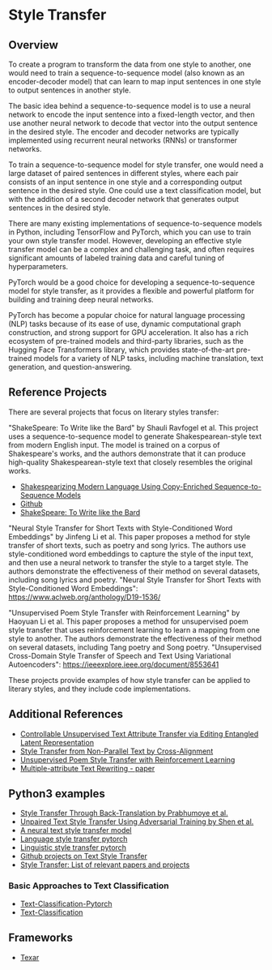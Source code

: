 
# Style Transfer

## Overview

To create a program to transform the data from one style to another, one would need to train a sequence-to-sequence model (also known as an encoder-decoder model) that can learn to map input sentences in one style to output sentences in another style.

The basic idea behind a sequence-to-sequence model is to use a neural network to encode the input sentence into a fixed-length vector, and then use another neural network to decode that vector into the output sentence in the desired style. The encoder and decoder networks are typically implemented using recurrent neural networks (RNNs) or transformer networks.

To train a sequence-to-sequence model for style transfer, one would need a large dataset of paired sentences in different styles, where each pair consists of an input sentence in one style and a corresponding output sentence in the desired style. One could use a text classification model, but with the addition of a second decoder network that generates output sentences in the desired style.

There are many existing implementations of sequence-to-sequence models in Python, including TensorFlow and PyTorch, which you can use to train your own style transfer model. However, developing an effective style transfer model can be a complex and challenging task, and often requires significant amounts of labeled training data and careful tuning of hyperparameters.

PyTorch would be a good choice for developing a sequence-to-sequence model for style transfer, as it provides a flexible and powerful platform for building and training deep neural networks.

PyTorch has become a popular choice for natural language processing (NLP) tasks because of its ease of use, dynamic computational graph construction, and strong support for GPU acceleration. It also has a rich ecosystem of pre-trained models and third-party libraries, such as the Hugging Face Transformers library, which provides state-of-the-art pre-trained models for a variety of NLP tasks, including machine translation, text generation, and question-answering.


## Reference Projects

There are several projects that focus on literary styles transfer:

"ShakeSpeare: To Write like the Bard" by Shauli Ravfogel et al. This project uses a sequence-to-sequence model to generate Shakespearean-style text from modern English input. The model is trained on a corpus of Shakespeare's works, and the authors demonstrate that it can produce high-quality Shakespearean-style text that closely resembles the original works. 
- [Shakespearizing Modern Language Using Copy-Enriched Sequence-to-Sequence Models](https://arxiv.org/pdf/1707.01161.pdf)
- [Github](https://github.com/harsh19/Shakespearizing-Modern-English)
- [ShakeSpeare: To Write like the Bard](https://arxiv.org/abs/1701.04928)

"Neural Style Transfer for Short Texts with Style-Conditioned Word Embeddings" by Jinfeng Li et al. This paper proposes a method for style transfer of short texts, such as poetry and song lyrics. The authors use style-conditioned word embeddings to capture the style of the input text, and then use a neural network to transfer the style to a target style. The authors demonstrate the effectiveness of their method on several datasets, including song lyrics and poetry. "Neural Style Transfer for Short Texts with Style-Conditioned Word Embeddings": https://www.aclweb.org/anthology/D19-1536/

"Unsupervised Poem Style Transfer with Reinforcement Learning" by Haoyuan Li et al. This paper proposes a method for unsupervised poem style transfer that uses reinforcement learning to learn a mapping from one style to another. The authors demonstrate the effectiveness of their method on several datasets, including Tang poetry and Song poetry. "Unsupervised Cross-Domain Style Transfer of Speech and Text Using Variational Autoencoders": https://ieeexplore.ieee.org/document/8553641

These projects provide examples of how style transfer can be applied to literary styles, and they include code implementations.


## Additional References

- [Controllable Unsupervised Text Attribute Transfer via Editing Entangled Latent Representation](https://arxiv.org/abs/1905.10671)
- [Style Transfer from Non-Parallel Text by Cross-Alignment](https://arxiv.org/abs/1705.09655)
- [Unsupervised Poem Style Transfer with Reinforcement Learning](https://www.aclweb.org/anthology/P19-1227/)
- [Multiple-attribute Text Rewriting - paper](https://openreview.net/pdf?id=H1g2NhC5KQ)

## Python3 examples

- [Style Transfer Through Back-Translation by Prabhumoye et al.](https://github.com/shrimai/Style-Transfer-Through-Back-Translation)
- [Unpaired Text Style Transfer Using Adversarial Training by Shen et al.](https://github.com/jiangqn/Text-Style-Transfer)
- [A neural text style transfer model](https://github.com/wyu-du/text-style-transfer)
- [Language style transfer pytorch](https://github.com/kaletap/language-style-transfer-pytorch)
- [Linguistic style transfer pytorch](https://github.com/h3lio5/linguistic-style-transfer-pytorch)
- [Github projects on Text Style Transfer](https://github.com/topics/text-style-transfer)
- [Style Transfer: List of relevant papers and projects ](https://github.com/fuzhenxin/Style-Transfer-in-Text/blob/master/README.md)

### Basic Approaches to Text Classification

- [Text-Classification-Pytorch](https://github.com/prakashpandey9/Text-Classification-Pytorch)
- [Text-Classification](https://github.com/Renovamen/Text-Classification)



## Frameworks

- [Texar](https://texar-pytorch.readthedocs.io/en/latest/)
